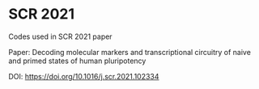 # SCR 2021

Codes used in SCR 2021 paper

Paper: Decoding molecular markers and transcriptional circuitry of naive and primed states of human pluripotency

DOI: https://doi.org/10.1016/j.scr.2021.102334
